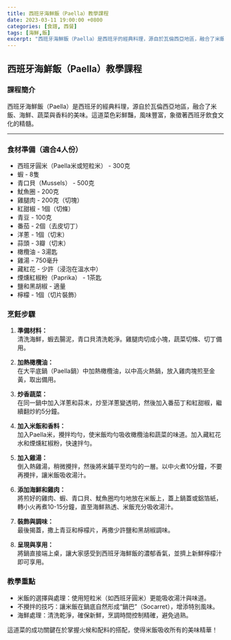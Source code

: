 ```yaml
---
title: 西班牙海鮮飯（Paella）教學課程
date: 2023-03-11 19:00:00 +0800
categories: [食譜, 西餐]
tags: [海鮮,飯] 
excerpt: "西班牙海鮮飯（Paella）是西班牙的經典料理，源自於瓦倫西亞地區，融合了米飯、海鮮、蔬菜與香料的美味"
---
```


## 西班牙海鮮飯（Paella）教學課程

### 課程簡介
西班牙海鮮飯（Paella）是西班牙的經典料理，源自於瓦倫西亞地區，融合了米飯、海鮮、蔬菜與香料的美味。這道菜色彩鮮豔，風味豐富，象徵著西班牙飲食文化的精髓。

---

### 食材準備（適合4人份）  
- 西班牙圓米（Paella米或短粒米） - 300克  
- 蝦 - 8隻  
- 青口貝（Mussels） - 500克  
- 魷魚圈 - 200克  
- 雞腿肉 - 200克（切塊）  
- 紅甜椒 - 1個（切條）  
- 青豆 - 100克  
- 番茄 - 2個（去皮切丁）  
- 洋蔥 - 1個（切末）  
- 蒜頭 - 3瓣（切末）  
- 橄欖油 - 3湯匙  
- 雞湯 - 750毫升  
- 藏紅花 - 少許（浸泡在溫水中）  
- 煙燻紅椒粉（Paprika） - 1茶匙  
- 鹽和黑胡椒 - 適量  
- 檸檬 - 1個（切片裝飾）

### 烹飪步驟

1. **準備材料：**  
   清洗海鮮，蝦去腸泥，青口貝清洗乾淨。雞腿肉切成小塊，蔬菜切條、切丁備用。

2. **加熱橄欖油：**  
   在大平底鍋（Paella鍋）中加熱橄欖油，以中高火熱鍋，放入雞肉塊煎至金黃，取出備用。

3. **炒香蔬菜：**  
   在同一鍋中加入洋蔥和蒜末，炒至洋蔥變透明，然後加入番茄丁和紅甜椒，繼續翻炒約5分鐘。

4. **加入米飯和香料：**  
   加入Paella米，攪拌均勻，使米飯均勻吸收橄欖油和蔬菜的味道。加入藏紅花水和煙燻紅椒粉，快速拌勻。

5. **加入雞湯：**  
   倒入熱雞湯，稍微攪拌，然後將米鋪平至均勻的一層。以中火煮10分鐘，不要再攪拌，讓米飯吸收湯汁。

6. **添加海鮮和雞肉：**  
   將煎好的雞肉、蝦、青口貝、魷魚圈均勻地放在米飯上，蓋上鍋蓋或鋁箔紙，轉小火再煮10-15分鐘，直至海鮮熟透、米飯充分吸收湯汁。

7. **裝飾與調味：**  
   最後揭蓋，撒上青豆和檸檬片，再撒少許鹽和黑胡椒調味。

8. **呈現與享用：**  
   將鍋直接端上桌，讓大家感受到西班牙海鮮飯的濃郁香氣，並擠上新鮮檸檬汁即可享用。

### 教學重點  
- 米飯的選擇與處理：使用短粒米（如西班牙圓米）更能吸收湯汁與味道。
- 不攪拌的技巧：讓米飯在鍋底自然形成“鍋巴”（Socarret），增添特別風味。
- 海鮮處理：清洗乾淨，確保新鮮，烹調時間控制精確，避免過熟。

這道菜的成功關鍵在於掌握火候和配料的搭配，使得米飯吸收所有的美味精華！
